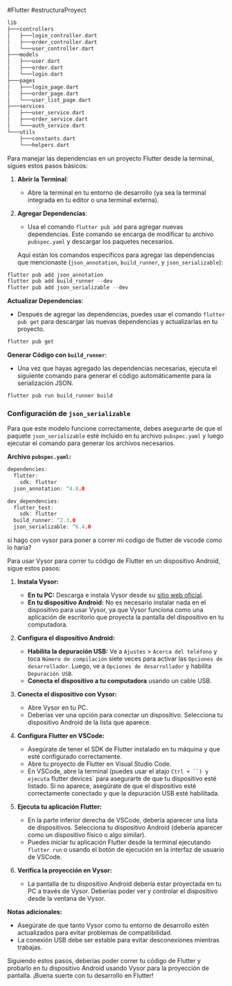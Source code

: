 #Flutter #estructuraProyect

```c
lib
├───controllers
│   ├───login_controller.dart
│   ├───order_controller.dart
│   └───user_controller.dart
├───models
│   ├───user.dart
│   ├───order.dart
│   └───login.dart
├───pages
│   ├───login_page.dart
│   ├───order_page.dart
│   └───user_list_page.dart
├───services
│   ├───user_service.dart
│   ├───order_service.dart
│   └───auth_service.dart
└───utils
    ├───constants.dart
    └───helpers.dart

```


Para manejar las dependencias en un proyecto Flutter desde la terminal, sigues estos pasos básicos:

1. **Abrir la Terminal**:
    
    - Abre la terminal en tu entorno de desarrollo (ya sea la terminal integrada en tu editor o una terminal externa).
2. **Agregar Dependencias**:
    
    - Usa el comando `flutter pub add` para agregar nuevas dependencias. Este comando se encarga de modificar tu archivo `pubspec.yaml` y descargar los paquetes necesarios.
    
    Aquí están los comandos específicos para agregar las dependencias que mencionaste (`json_annotation`, `build_runner`, y `json_serializable`):

```c
flutter pub add json_annotation
flutter pub add build_runner --dev
flutter pub add json_serializable --dev
```

**Actualizar Dependencias**:

- Después de agregar las dependencias, puedes usar el comando `flutter pub get` para descargar las nuevas dependencias y actualizarlas en tu proyecto.
```c
flutter pub get
```


**Generar Código con `build_runner`**:

- Una vez que hayas agregado las dependencias necesarias, ejecuta el siguiente comando para generar el código automáticamente para la serialización JSON.
```c
flutter pub run build_runner build
```


### Configuración de `json_serializable`

Para que este modelo funcione correctamente, debes asegurarte de que el paquete `json_serializable` esté incluido en tu archivo `pubspec.yaml` y luego ejecutar el comando para generar los archivos necesarios.

**Archivo `pubspec.yaml`:**

```c
dependencies:
  flutter:
    sdk: flutter
  json_annotation: ^4.8.0

dev_dependencies:
  flutter_test:
    sdk: flutter
  build_runner: ^2.3.0
  json_serializable: ^6.4.0

```

si hago con vysor para poner a correr mi codigo de flutter de vscode como lo haria?


Para usar Vysor para correr tu código de Flutter en un dispositivo Android, sigue estos pasos:

1. **Instala Vysor:**
    
    - **En tu PC:** Descarga e instala Vysor desde su [sitio web oficial](https://www.vysor.io/).
    - **En tu dispositivo Android:** No es necesario instalar nada en el dispositivo para usar Vysor, ya que Vysor funciona como una aplicación de escritorio que proyecta la pantalla del dispositivo en tu computadora.
2. **Configura el dispositivo Android:**
    
    - **Habilita la depuración USB:** Ve a `Ajustes` > `Acerca del teléfono` y toca `Número de compilación` siete veces para activar las `Opciones de desarrollador`. Luego, ve a `Opciones de desarrollador` y habilita `Depuración USB`.
    - **Conecta el dispositivo a tu computadora** usando un cable USB.
3. **Conecta el dispositivo con Vysor:**
    
    - Abre Vysor en tu PC.
    - Deberías ver una opción para conectar un dispositivo. Selecciona tu dispositivo Android de la lista que aparece.
4. **Configura Flutter en VSCode:**
    
    - Asegúrate de tener el SDK de Flutter instalado en tu máquina y que esté configurado correctamente.
    - Abre tu proyecto de Flutter en Visual Studio Code.
    - En VSCode, abre la terminal (puedes usar el atajo `Ctrl + ``) y ejecuta` flutter devices` para asegurarte de que tu dispositivo esté listado. Si no aparece, asegúrate de que el dispositivo esté correctamente conectado y que la depuración USB esté habilitada.
5. **Ejecuta tu aplicación Flutter:**
    
    - En la parte inferior derecha de VSCode, debería aparecer una lista de dispositivos. Selecciona tu dispositivo Android (debería aparecer como un dispositivo físico o algo similar).
    - Puedes iniciar tu aplicación Flutter desde la terminal ejecutando `flutter run` o usando el botón de ejecución en la interfaz de usuario de VSCode.
6. **Verifica la proyección en Vysor:**
    
    - La pantalla de tu dispositivo Android debería estar proyectada en tu PC a través de Vysor. Deberías poder ver y controlar el dispositivo desde la ventana de Vysor.

**Notas adicionales:**

- Asegúrate de que tanto Vysor como tu entorno de desarrollo estén actualizados para evitar problemas de compatibilidad.
- La conexión USB debe ser estable para evitar desconexiones mientras trabajas.

Siguiendo estos pasos, deberías poder correr tu código de Flutter y probarlo en tu dispositivo Android usando Vysor para la proyección de pantalla. ¡Buena suerte con tu desarrollo en Flutter!